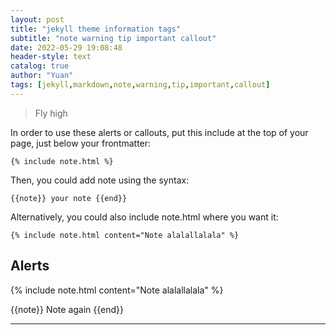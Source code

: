 ```yaml
---
layout: post
title: "jekyll theme information tags"
subtitle: "note warning tip important callout"
date: 2022-05-29 19:08:48
header-style: text
catalog: true
author: "Yuan"
tags: [jekyll,markdown,note,warning,tip,important,callout]
---
```

>Fly high

In order to use these alerts or callouts, put this include at the top of your page, just below your frontmatter:

```
{% include note.html %}
```

Then, you could add note using the syntax:

```
{{note}} your note {{end}}
```



Alternatively, you could also include note.html where you want it:

```
{% include note.html content="Note alalallalala" %}
```
## Alerts

{% include note.html content="Note alalallalala" %}

{{note}} Note again {{end}}

---
